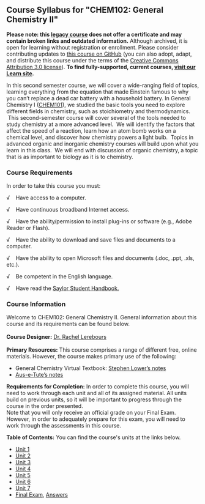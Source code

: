 Course Syllabus for "CHEM102: General Chemistry II"
---------------------------------------------------

**Please note: this [legacy course](https://sayloracademy.zendesk.com/hc/en-us/articles/206089967) does not offer a certificate and may contain 
broken links and outdated information.** Although archived, it is open 
for learning without registration or enrollment. Please consider contributing 
updates to [this course on GitHub](https://github.com/saylordotorg/course_chem102) 
(you can also adopt, adapt, and distribute this course under the terms of 
the [Creative Commons Attribution 3.0 license](http://creativecommons.org/licenses/by/3.0/)). **To find fully-supported, current courses, [visit our 
Learn site](https://learn.saylor.org).**

In this second semester course, we will cover a wide-ranging field of
topics, learning everything from the equation that made Einstein famous
to why you can’t replace a dead car battery with a household battery. In
General Chemistry I ([CHEM101](/courses/chem101/)), we studied the basic
tools you need to explore different fields in chemistry, such as
stoichiometry and thermodynamics.  This second-semester course will
cover several of the tools needed to study chemistry at a more advanced
level.  We will identify the factors that affect the speed of a
reaction, learn how an atom bomb works on a chemical level, and discover
how chemistry powers a light bulb.  Topics in advanced organic and
inorganic chemistry courses will build upon what you learn in this
class.  We will end with discussion of organic chemistry, a topic that
is as important to biology as it is to chemistry.

### Course Requirements

In order to take this course you must:  

√    Have access to a computer.

√    Have continuous broadband Internet access.

√    Have the ability/permission to install plug-ins or software (e.g.,
Adobe Reader or Flash).

√    Have the ability to download and save files and documents to a
computer.

√    Have the ability to open Microsoft files and documents (.doc, .ppt,
.xls, etc.).

√    Be competent in the English language.

√    Have read the [Saylor Student
Handbook.](https://resources.saylor.org/archived/wp-content/uploads/2012/05/Saylor-StudentHandbook.pdf)

### Course Information

Welcome to CHEM102: General Chemistry II. General information about this
course and its requirements can be found below.  
    
 **Course Designer:** [Dr. Rachel
Lerebours](http://www.saylor.org/faculty-h-n/#DrRachelLerebours)  
    
 **Primary Resources:** This course comprises a range of different free,
online materials. However, the course makes primary use of the
following:  

-   General Chemistry Virtual Textbook: [Stephen Lower’s
    notes](http://www.chem1.com/acad/webtext/virtualtextbook.html)
-   [Aus-e-Tute’s
    notes](http://www.ausetute.com.au/index.html#.UlL6umQwxvY)

**Requirements for Completion:** In order to complete this course, you
will need to work through each unit and all of its assigned material.
All units build on previous units, so it will be important to progress
through the course in the order presented.  
 Note that you will only receive an official grade on your Final Exam.
However, in order to adequately prepare for this exam, you will need to
work through the assessments in this course.   
  
**Table of Contents:** You can find the course's units at the links below.

- [Unit 1](https://legacy.saylor.org/chem102/Unit01/)
- [Unit 2](https://legacy.saylor.org/chem102/Unit02/)
- [Unit 3](https://legacy.saylor.org/chem102/Unit03/)
- [Unit 4](https://legacy.saylor.org/chem102/Unit04/)
- [Unit 5](https://legacy.saylor.org/chem102/Unit05/)
- [Unit 6](https://legacy.saylor.org/chem102/Unit06/)
- [Unit 7](https://legacy.saylor.org/chem102/Unit07/)
- [Final Exam](http://saylordotorg.github.io/LegacyExams/CHEM/CHEM102/CHEM102-FinalExam.html), [Answers](http://saylordotorg.github.io/LegacyExams/CHEM/CHEM102/CHEM102-FinalExam-Answers.html)
